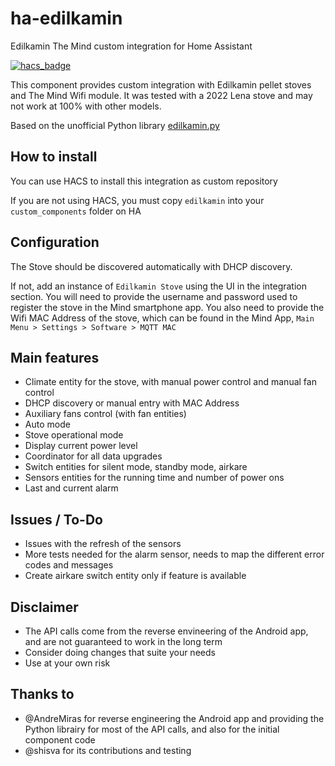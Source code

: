 # ha-edilkamin

Edilkamin The Mind custom integration for Home Assistant

[![hacs_badge](https://img.shields.io/badge/HACS-Custom-41BDF5.svg?style=for-the-badge)](https://github.com/hacs/integration)

This component provides custom integration with Edilkamin pellet stoves and The Mind Wifi module. It was tested with a 2022 Lena stove and may not work at 100% with other models. 

Based on the unofficial Python library [edilkamin.py](https://github.com/AndreMiras/edilkamin.py)

## How to install
You can use HACS to install this integration as custom repository

If you are not using HACS, you must copy `edilkamin` into your `custom_components` folder on HA

## Configuration

The Stove should be discovered automatically with DHCP discovery.

If not, add an instance of `Edilkamin Stove` using the UI in the integration section. You will need to provide the username and password used to register the stove in the Mind smartphone app. You also need to provide the Wifi MAC Address of the stove, which can be found in the Mind App, `Main Menu > Settings > Software > MQTT MAC`

## Main features

- Climate entity for the stove, with manual power control and manual fan control
- DHCP discovery or manual entry with MAC Address
- Auxiliary fans control (with fan entities)
- Auto mode
- Stove operational mode
- Display current power level
- Coordinator for all data upgrades
- Switch entities for silent mode, standby mode, airkare
- Sensors entities for the running time and number of power ons
- Last and current alarm

## Issues / To-Do

- Issues with the refresh of the sensors
- More tests needed for the alarm sensor, needs to map the different error codes and messages
- Create airkare switch entity only if feature is available

## Disclaimer
- The API calls come from the reverse envineering of the Android app, and are not guaranteed to work in the long term
- Consider doing changes that suite your needs
- Use at your own risk

## Thanks to
- @AndreMiras for reverse engineering the Android app and providing the Python librairy for most of the API calls, and also for the initial component code
- @shisva for its contributions and testing
